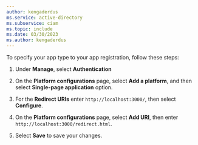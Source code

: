 ```yaml
---
author: kengaderdus
ms.service: active-directory
ms.subservice: ciam
ms.topic: include
ms.date: 03/30/2023
ms.author: kengaderdus
---
```

To specify your app type to your app registration, follow these steps: 

1. Under **Manage**, select **Authentication** 

1. On the **Platform configurations** page, select **Add a platform**, and then select **Single-page application** option.
    
1. For the **Redirect URIs** enter `http://localhost:3000/`, then select **Configure**.

1. On the **Platform configurations** page, select **Add URI**, then enter `http://localhost:3000/redirect.html`.

1. Select **Save** to save your changes.